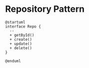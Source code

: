 # Repository Pattern

```puml
@startuml
interface Repo {
  --
  + getById()
  + create()
  + update()
  + delete()
}

@enduml
```
